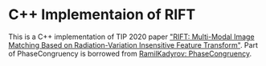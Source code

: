 # C++ Implementaion of RIFT

This is a C++ implementation of TIP 2020 paper ["RIFT: Multi-Modal Image Matching Based on Radiation-Variation Insensitive Feature Transform"](https://ieeexplore.ieee.org/document/8935498/). 
Part of PhaseCongruency is borrowed from [RamilKadyrov: PhaseCongruency](https://github.com/RamilKadyrov/PhaseCongruency).
